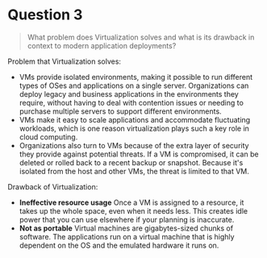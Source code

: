 # Question 3

> What problem does Virtualization solves and what is its drawback in context to modern application deployments?


Problem that Virtualization solves:
- VMs provide isolated environments, making it possible to run different types of OSes and applications on a single server. Organizations can deploy legacy and business applications in the environments they require, without having to deal with contention issues or needing to purchase multiple servers to support different environments.
- VMs make it easy to scale applications and accommodate fluctuating workloads, which is one reason virtualization plays such a key role in cloud computing.
- Organizations also turn to VMs because of the extra layer of security they provide against potential threats. If a VM is compromised, it can be deleted or rolled back to a recent backup or snapshot. Because it's isolated from the host and other VMs, the threat is limited to that VM.
  
Drawback of Virtualization:
- **Ineffective resource usage**
Once a VM is assigned to a resource, it takes up the whole space, even when it needs less. This creates idle power that you can use elsewhere if your planning is inaccurate.
- **Not as portable**
Virtual machines are gigabytes-sized chunks of software. The applications run on a virtual machine that is highly dependent on the OS and the emulated hardware it runs on.
